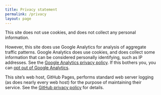 ```yaml
---
title: Privacy statement
permalink: /privacy
layout: page
---
```


This site does not use cookies, 
and does not collect any personal information.

However, this site does use Google Analytics for analysis of aggregate traffic patterns. 
Google Analytics does use cookies, 
and does collect some information that can be considered personally identifying, 
such as IP addresses. 
See the [Google Analytics privacy policy](https://support.google.com/analytics/answer/6004245). 
If this bothers you, 
you can [opt out of Google Analytics](https://tools.google.com/dlpage/gaoptout/). 

This site’s web host, GitHub Pages, 
performs standard web server logging (as does nearly every web host) for the purpose of maintaining their service. 
See the [GitHub privacy policy](https://docs.github.com/en/site-policy/privacy-policies/github-privacy-statement) for details. 
